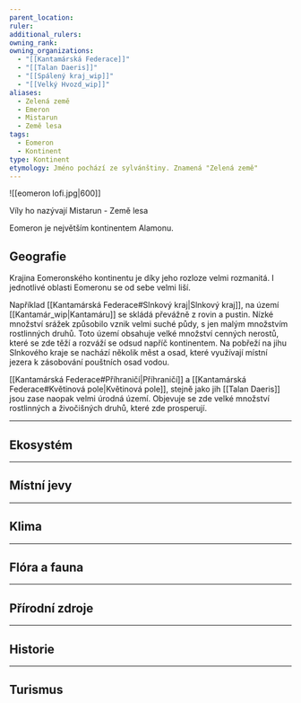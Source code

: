 ```yaml
---
parent_location: 
ruler: 
additional_rulers: 
owning_rank: 
owning_organizations:
  - "[[Kantamárská Federace]]"
  - "[[Talan Daeris]]"
  - "[[Spálený kraj_wip]]"
  - "[[Velký Hvozd_wip]]"
aliases:
  - Zelená země
  - Emeron
  - Mistarun
  - Země lesa
tags:
  - Eomeron
  - Kontinent
type: Kontinent
etymology: Jméno pochází ze sylvánštiny. Znamená "Zelená země"
---
```

![[eomeron lofi.jpg|600]]

Víly ho nazývají Mistarun - Země lesa

Eomeron je největším kontinentem Alamonu.

## Geografie
Krajina Eomeronského kontinentu je díky jeho rozloze velmi rozmanitá.
I jednotlivé oblasti Eomeronu se od sebe velmi liší.  

Například [[Kantamárská Federace#Slnkový kraj|Slnkový kraj]], na území [[Kantamár_wip|Kantamáru]] se skládá převážně z rovin a pustin. Nízké množství srážek způsobilo vznik velmi suché půdy, s jen malým množstvím rostlinných druhů. Toto území obsahuje velké množství cenných nerostů, které se zde těží a rozváží se odsud napříč kontinentem. Na pobřeží na jihu Slnkového kraje se nachází několik měst a osad, které využívají místní jezera k zásobování pouštních osad vodou.

[[Kantamárská Federace#Příhraničí|Příhraničí]] a [[Kantamárská Federace#Květinová pole|Květinová pole]], stejně jako jih [[Talan Daeris]] jsou zase naopak velmi úrodná území. Objevuje se zde velké množství rostlinných a živočišných druhů, které zde prosperují.

---
## Ekosystém


---
## Místní jevy


---
## Klima


---
## Flóra a fauna


---
## Přírodní zdroje


---
## Historie


---
## Turismus